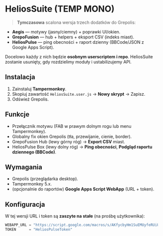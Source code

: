 # HeliosSuite (TEMP MONO)

> **Tymczasowa** scalona wersja trzech dodatków do Grepolis:
- **Aegis** — motywy (jasny/ciemny) + poprawki UI/okien.
- **GrepoFusion** — hub + helpers + eksport CSV (indeks miast).
- **HeliosPulse** — ping obecności + raport dzienny (BBCode/JSON z Google Apps Script).

Docelowo każdy z nich będzie **osobnym userscriptem i repo**. HeliosSuite zostanie usunięty, gdy rozdzielimy moduły i ustabilizujemy API.

## Instalacja
1. Zainstaluj **Tampermonkey**.
2. Skopiuj zawartość `HeliosSuite.user.js` → **Nowy skrypt** → Zapisz.
3. Odśwież Grepolis.

## Funkcje
- Przełącznik motywu (FAB w prawym dolnym rogu lub menu Tampermonkey).
- Globalny fix okien Grepolis (tła, przewijanie, cienie, border).
- GrepoFusion Hub (lewy górny róg) → **Export CSV** miast.
- HeliosPulse Box (lewy dolny róg) → **Ping obecności**, **Podgląd raportu dziennego (BBCode)**.

## Wymagania
- Grepolis (przeglądarka desktop).
- Tampermonkey 5.x.
- (opcjonalnie do raportów) **Google Apps Script WebApp** (URL + token).

## Konfiguracja
W tej wersji URL i token są **zaszyte na stałe** (na prośbę użytkownika):
```js
WEBAPP_URL = "https://script.google.com/macros/s/AKfycbyHm1SuEMUyfeRUiU9ttQLyfaix1QacKaJhU0tGdB_YQb9ToaWHiRoYA55lPvkmIceq3w/exec"
TOKEN      = "HeliosPulseToken"
